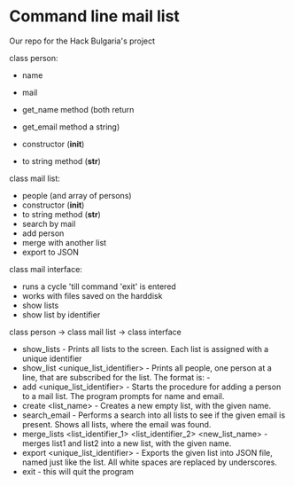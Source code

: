 Command line mail list
======================

Our repo for the Hack Bulgaria's project

class person:
- name
- mail
- get_name method (both return
- get_email method  a string)

- constructor (__init__)
- to string method (__str__)

class mail list:
- people (and array of persons)
- constructor (__init__)
- to string method (__str__)
- search by mail
- add person
- merge with another list
- export to JSON

class mail interface:
- runs a cycle 'till command 'exit' is entered
- works with files saved on the harddisk
- show lists
- show list by identifier
 
 class person -> class mail list -> class interface

* show_lists - Prints all lists to the screen. Each list is assigned with a unique identifier
* show_list <unique_list_identifier> - Prints all people, one person at a line, that are subscribed for the list. The format is: <Name> - <Email>
* add <unique_list_identifier> - Starts the procedure for adding a person to a mail list. The program prompts for name and email.
* create <list_name> - Creates a new empty list, with the given name.
* search_email <email> - Performs a search into all lists to see if the given email is present. Shows all lists, where the email was found.
* merge_lists <list_identifier_1> <list_identifier_2> <new_list_name> - merges list1 and list2 into a new list, with the given name.
* export <unique_list_identifier> - Exports the given list into JSON file, named just like the list. All white spaces are replaced by underscores.
* exit - this will quit the program